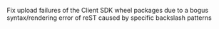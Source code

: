Fix upload failures of the Client SDK wheel packages due to a bogus syntax/rendering error of reST caused by specific backslash patterns
